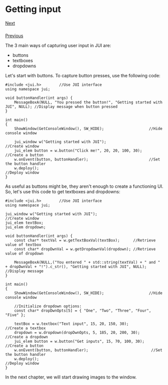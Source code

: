 # Getting input

[Next](https://google.com)
###
[Previous](https://github.com/jptr218/jui/blob/main/man/drawing_rectangles.md)

The 3 main ways of capturing user input in JUI are:
- buttons
- textboxes
- dropdowns

Let's start with buttons. To capture button presses, use the following code:
```
#include <jui.h>        //Use JUI interface
using namespace jui;

void buttonHandler(int args) {
    MessageBoxA(NULL, "You pressed the button!", "Getting started with JUI", NULL); //Display message when button pressed
}

int main()
{
    ShowWindow(GetConsoleWindow(), SW_HIDE);                    //Hide console window

    jui_window w("Getting started with JUI");                   //Create window
    jui_elem button = w.button("Click me!", 20, 20, 100, 30);   //Create a button
    w.onEvent(button, buttonHandler);                           //Set the button handler
    w.deploy();                                                 //Deploy window
}
```

As useful as buttons might be, they aren't enough to create a functioning UI. So, let's use this code to get textboxes and dropdowns:

```
#include <jui.h>        //Use JUI interface
using namespace jui;

jui_window w("Getting started with JUI");                       //Create window
jui_elem textBox;
jui_elem dropdown;

void buttonHandler(int args) {
    const char* textVal = w.getTextBoxVal(textBox);      //Retrieve value of textbox
    const char* dropDwnVal = w.getDropdownVal(dropdown); //Retrieve value of dropdown

    MessageBoxA(NULL,("You entered " + std::string(textVal) + " and " + dropDwnVal + "!").c_str(), "Getting started with JUI", NULL); //Display message
}

int main()
{
    ShowWindow(GetConsoleWindow(), SW_HIDE);                    //Hide console window

    //Initialize dropdown options:
    const char* dropDwnOpts[5] = { "One", "Two", "Three", "Four", "Five" };

    textBox = w.textbox("Text input", 15, 20, 150, 30);          //Create a textbox
    dropdown = w.dropdown(dropDwnOpts, 5, 185, 20, 200, 30);     //Create a dropdown
    jui_elem button = w.button("Get inputs", 15, 70, 100, 30);    //Create a button
    w.onEvent(button, buttonHandler);                            //Set the button handler
    w.deploy();                                                  //Deploy window
}
```

In the next chapter, we will start drawing images to the window.
